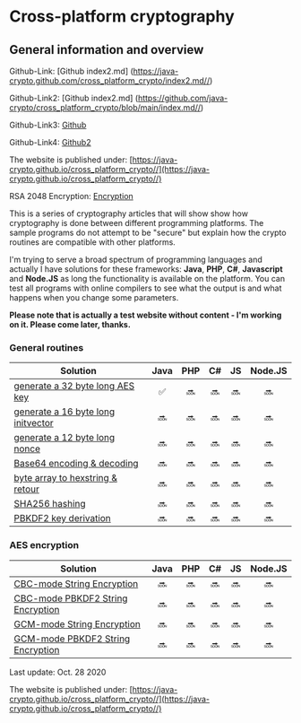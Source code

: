 Cross-platform cryptography
===============
General information and overview
---------------

Github-Link: [Github index2.md]  (https://java-crypto.github.com/cross_platform_crypto/index2.md//)

Github-Link2: [Github index2.md]  (https://github.com/java-crypto/cross_platform_crypto/blob/main/index.md//)

Github-Link3: [Github](https://github.com/java-crypto/cross_platform_crypto/blob/main/index.md/)

Github-Link4: [Github2](https://github.com/java-crypto/cross_platform_crypto/blob/main/index2.md/)

The website is published under:  [https://java-crypto.github.io/cross_platform_crypto//](https://java-crypto.github.io/cross_platform_crypto//)

RSA 2048 Encryption: [Encryption](http://javacrypto.bplaced.net/)

This is a series of cryptography articles that will show show how cryptography is done between different programming platforms. The sample programs do not attempt to be "secure" but explain how the crypto routines are compatible with other platforms.

I'm trying to serve a broad spectrum of programming languages and actually I have solutions for these  frameworks: **Java**, **PHP**, **C#**, **Javascript** and **Node.JS**  as long the functionality is available on the platform. You can test all programs with online compilers to see what the output is and what happens when you change some parameters.

**Please note that is actually a test website without content - I'm working on it. Please come later, thanks.**

### General routines ###

| Solution | Java | PHP | C# | JS | Node.JS | 
| ------ | :---: | :----: | :---: | :--: | :--: | 
| [generate a 32 byte long AES key](generateaeskey.md) | :white_check_mark: | :soon: | :soon: | :soon: | :soon: |
| [generate a 16 byte long initvector](generateiv.html) | :soon: | :soon: | :soon: | :soon: | :soon: |
| [generate a 12 byte long nonce](generatenonce.html) | :soon: | :soon: | :soon: | :soon: | :soon: |
| [Base64 encoding & decoding](base64encoding.html) | :soon: | :soon: | :soon: | :soon: | :soon: |
| [byte array to hexstring & retour](bytearray.html) | :soon: | :soon: | :soon: | :soon: | :soon: |
| [SHA256 hashing](sha256.html) | :soon: | :soon: | :soon: | :soon: | :soon: |
| [PBKDF2 key derivation](pbkdf2.html) | :soon: | :soon: | :soon: | :soon: | :soon: |

### AES encryption ###

| Solution | Java | PHP | C# | JS | Node.JS |
| ------ | :------: | :----: | :---: | :--: | :--: |
| [CBC-mode String Encryption](aescbcstring.html) | :soon: | :soon: | :soon: | :soon: | :soon: |
| [CBC-mode PBKDF2 String Encryption](aescbcpbkdf2string.html) | :soon: | :soon: | :soon: | :soon: | :soon: |
| [GCM-mode String Encryption](aesgcmstring.html) | :soon: | :soon: | :soon: | :soon: | :soon: |
| [GCM-mode PBKDF2 String Encryption](aesgcmpbkdf2string.html) | :soon: | :soon: | :soon: | :soon: | :soon: |

Last update: Oct. 28 2020

The website is published under:  [https://java-crypto.github.io/cross_platform_crypto//](https://java-crypto.github.io/cross_platform_crypto//)
